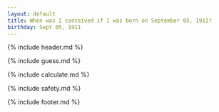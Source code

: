 ```yaml
---
layout: default
title: When was I conceived if I was born on September 05, 1911?
birthday: Sept 05, 1911
---
```


{% include header.md %}

{% include guess.md %}

{% include calculate.md %}

{% include safety.md %}

{% include footer.md %}



